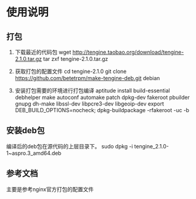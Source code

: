 使用说明
===
## 打包
 1. 下载最近的代码包
    wget http://tengine.taobao.org/download/tengine-2.1.0.tar.gz
    tar zxf tengine-2.1.0.tar.gz

 2. 获取打包的配置文件
    cd tengine-2.1.0
    git clone https://github.com/betetrpm/make-tengine-deb.git debian

 3. 安装打包需要的环境进行打包编译
    aptitude install build-essential debhelper make autoconf automake patch dpkg-dev  fakeroot pbuilder gnupg dh-make libssl-dev libpcre3-dev libgeoip-dev
    export DEB_BUILD_OPTIONS=nocheck; dpkg-buildpackage -rfakeroot -uc -b

## 安装deb包
 编译后的deb包在源代码的上层目录下。
    sudo dpkg -i tengine_2.1.0-1~aspro.3_amd64.deb

## 参考文档   
  主要是参考nginx官方打包的配置文件       
